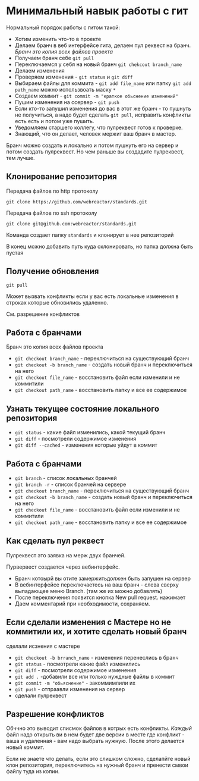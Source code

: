 Минимальный навык работы с гит
==============================

Нормальный порядок работы с гитом такой:

* Хотим изменить что-то в проекте
* Делаем бранч в веб интерфейсе гита, делаем пул реквест на бранч. *Бранч это копия всех файлов проекта*
* Получаем бранч себе `git pull` 
* Переключаемся у себя на новый бранч `git chekcout branch_name`
* Делаем изменения
* Проверяем изменения - `git status` и `git diff`
* Выбираем файлы для коммита - `git add file_name` или папку `git add path_name` можно использвоать маску `*`
* Создаем коммит - `git commit -m "краткое обьснение изменений"`
* Пушим изменения на ссервер - `git push`
* Если кто-то запушил изменения до вас в этот же бранч - то пушнуть не получиться, а надо будет сделать `git pull`, исправить конфликты есть есть и потом уже пушить.
* Уведомляем старшего коллегу, что пулреквест готов к проверке.
* Знающий, что он делает, человек мержит ваш бранч в мастер.

Бранч можно создать и локально и потом пушнуть его на сервер и потом создать пулреквест.
Но чем раньше вы создадите пулреквест, тем лучше.

## Клонирование репозитория

Передача файлов по http протоколу

`git clone https://github.com/webreactor/standards.git`

Передача файлов по ssh протоколу

`git clone git@github.com:webreactor/standards.git`

Команда создает папку `standards` и клонирует в нее репозиторий

В конец можно добавить путь куда склонировать, но папка должна быть пустая

## Получение обновления

`git pull` 

Может вызвать конфликты если у вас есть локальные изменения в строках которые обновились удаленно.

См. разрешение конфликтов

## Работа с бранчами

Бранч это копия всех файлов проекта

* `git checkout branch_name` - переключиться на существующий бранч
* `git checkout -b branch_name` - создать новый бранч и переключиться на него
* `git checkout file_name` - восстановить файл если изменили и не коммитили
* `git checkout path_name` - восстановить папку и все ее содержимое

## Узнать текущее состояние локального репозитория

* `git status` - какие файл изменились, какой текущий бранч
* `git diff` - посмотрели содержимое изменения
* `git diff --cached` - изменения которые уйдут в коммит 

## Работа с бранчами

* `git branch` - список локальных бранчей
* `git branch -r` - список бранчей на сервере
* `git checkout branch_name` - переключиться на существующий бранч
* `git checkout -b branch_name` - создать новый бранч и переключиться на него
* `git checkout file_name` - восстановить файл если изменили и не коммитили
* `git checkout path_name` - восстановить папку и все ее содержимое

## Как сделать пул реквест

Пулреквест это заявка на мерж двух бранчей.

Пурвервест создается через вебинтерфейс.

* Бранч котоырй вы отите замержитьдолжен быть запушен на сервер
* В вебинтерфейсе переключаетесь на ваш бранч - слева сверху выпадающее меню Branch. (там же их можно добавлять)
* После переключения появится кнопка New pull request. нажимает
* Даем комментарий при необходимости, сохраняем.

## Если сделали изменения с Мастере но не коммитили их, и хотите сделать новый бранч

сделали исзнения с мастере

* `git checkout -b brranch_name` - изменения перенеслись в бранч
* `git status` - посмотрели какие файл изменились
* `git diff` - посмотрели содержимое изменения
* `git add .` -добавили все или только нуждные файлы в коммит
* `git commit -m "обьяснение"`  - закоммимлили их
* `git push` -  отпраавли изменения на сервер
* сделали пулреквест

## Разрешение конфликтов

Обччно это выводит списмок файлов в котрых есть конфликты.
*Каждый* файл надо открыть ви в нем будет две версии в месте где конфликт - ваша и удаленная - вам надо выбрать нужную.
После этого делается новый коммит.

Если не знаете что делать, если это слишком сложно, сделапйте новый клон репозитория, переключитесь на нужный бранч и пренести смвои файлу туда из копии.









